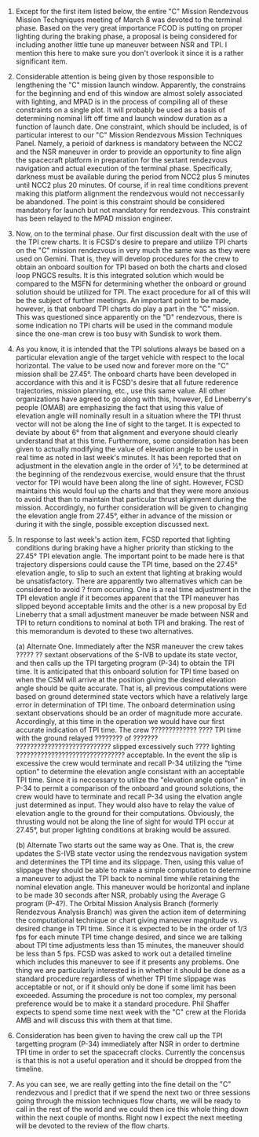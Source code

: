 ﻿---
layout: tindallgram
date: Mar 13, 1968
from: PA/Chief, Apollo Data Priority Coordination
serial: 66-PA-T-59A
subject: Seventh "C" Mission Rendezvous Mission Techniques meeting.
---

1.  Except for the first item listed below, the entire "C" Mission Rendezvous
Mission Techqniques meeting of March 8 was devoted to the terminal phase.
Based on the very great importance FCOD is putting on proper lighting during
the braking phase, a proposal is being considered for including another little
tune up maneuver between NSR and TPI.  I mention this here to make sure you
don't overlook it since it is a rather significant item.

2.  Considerable attention is being given by those responsible to lengthening
the "C" mission launch window.  Apparently, the constrains for the beginning
and end of this window are almost solely associated with lighting, and MPAD
is in the process of compiling all of these constraints on a single plot.
It will probably be used as a basis of determining nominal lift off time and
launch window duration as a function of launch date.  One constraint, which
should be included, is of particular interest to our "C" Mission Rendezvous
Mission Techniques Panel.  Namely, a perioid of darkness is mandatory between
the NCC2 and the NSR maneuver in order to provide an opportunity to fine
align the spacecraft platform in preparation for the sextant rendezvous
navigation and actual execution of the terminal phase.  Specifically, darkness
must be available during the period from NCC2 plus 5 minutes until NCC2 plus
20 minutes.  Of course, if in real time conditions prevent making this platform
alignment the rendezvous would not neccessarily be abandoned.  The point is this
constraint should be considered mandatory for launch but not mandatory for
rendezvous.  This constraint has been relayed to the MPAD mission engineer.

3.  Now, on to the terminal phase.  Our first discussion dealt with the use
of the TPI crew charts.  It is FCSD's desire to prepare and utilize TPI charts
on the "C" mission rendezvous in very much the same was as they were used on
Gemini.  That is, they will develop procedures for the crew to obtain an
onboard soultion for TPI based on both the charts and closed loop PNGCS results.
It is this integrated solution which would be compared to the MSFN for
determining whether the onboard or ground solution should be utilized for TPI.
The exact procedure for all of this will be the subject of further meetings.
An important point to be made, however, is that onboard TPI charts do play a
part in the "C" mission.  This was questioned since apparently on the "D"
rendezvous, there is some indication no TPI charts will be used in the command
module since the one-man crew is too busy with Sundisk to work them.

4.  As you know, it is intended that the TPI solutions always be based on a
particular elevation angle of the target vehicle with respect to the local
horizontal.  The value to be used now and forever more on the "C" mission
shall be 27.45°.  The onboard charts have been developed in accordance with
this and it is FCSD's desire that all future rederence trajectories, mission
planning, etc., use this same value.  All other organizations have agreed to
go along with this, however, Ed Lineberry's people (OMAB) are emphasizing
the fact that using this value of elevation angle will nominally result in a
situation where the TPI thrust vector will not be along the line of sight to
the target.  It is expected to deviate by about 6° from that alignment and
everyone should clearly understand that at this time.  Furthermore, some
consideration has been given to actually modifying the value of elevation
angle to be used in real time as noted in last week's minutes.  It has been
reported that on adjustment in the elevation angle in the order of ½°, to
be determined at the beginning of the rendezvous exercise, would ensure that
the thrust vector for TPI would have been along the line of sight. However,
FCSD maintains this would foul up the charts and that they were more anxious
to avoid that than to maintain that particular thrust alignment during the
mission.  Accordingly, no further consideration will be given to changing the
elevation angle from 27.45°, either in advance of the mission or during it
with the single, possible exception discussed next.


5.  In response to last week's action item, FCSD reported that lighting
conditions during braking have a higher priority than sticking to the 27.45°
TPI elevation angle.  The important point to be made here is that trajectory
dispersions could cause the TPI time, based on the 27.45° elevation angle, to
slip to such an extent that lighting at braking would be unsatisfactory.
There are apparently two alternatives which can be considered to avoid ?
from occuring.  One is a real time adjustment in the TPI elevation angle if
it becomes apparent that the TPI maneuver has slipped beyond acceptable limits
and the other is a new proposal by Ed Lineberry that a small adjustment
maneuver be made between NSR and TPI to return conditions to nominal at both
TPI and braking.  The rest of this memorandum is devoted to these two
alternatives.

      (a)  Alternate One.  Immediately after the NSR maneuver the crew takes
????? ?? sextant observations of the S-IVB to update its state vector, and
then calls up the TPI targeting program (P-34) to obtain the TPI time. It
is anticipated that this onboard solution for TPI time based on when the CSM
will arrive at the position giving the desired elevation angle should be
quite accurate.  That is, all previous computations were based on ground
determined state vectors which have a relatively large error in determination
of TPI time.  The onboard determination using sextant observations should be
an order of magnitude more accurate.  Accordingly,  at this time in the 
operation we would have our first accurate indication of TPI time. The crew
????????????? ???? TPI time with the ground relayed ???????? of ???????
??????????????????????????? slipped excessively such ???? lighting
??????????????????????????????? acceptable.  In the event the slip is
excessive the crew  would terminate and recall P-34 utilizing the "time
option" to determine the elevation angle consistant with an acceptable
TPI time.  Since it is neccessary to utilize the "elevation angle option"
in P-34 to permit a comparison of the onboard and ground solutions, the
crew would have to terminate and recall P-34 using the elvation angle
just determined as input.  They would also have to relay the value of
elevation angle to the ground for their computations.  Obviously, the
thrusting would not be along the line of sight for would TPI occur at
27.45°, but proper lighting conditions at braking would be assured.

      (b)  Alternate Two starts out the same way as One.  That is, the
crew updates the S-IVB state vector using the rendezvous navigation
system and determines the TPI time and its slippage.  Then, using this
value of slippage they should be able to make a simple computation to
determine a maneuver to adjust the TPI back to nominal time while
retaining the nominal elevation angle.  This maneuver would be horizontal
and inplane to be made 30 seconds after NSR, probably using the Average G 
program (P-4?).  The Orbital Mission Analysis Branch (formerly Rendezvous
Analysis Branch) was given the action item of determining the computational
technique or chart giving maneuver magnitude vs. desired change in TPI time.
Since it is expected to be in the order of 1/3 fps for each minute TPI time
change desired, and since we are talking about TPI time adjustments less
than 15 minutes, the maneuver should be less than 5 fps.  FCSD was asked
to work out a detailed timeline which includes this maneuver to see if it
presents any problems.  One thing we are particularly interested is in
whether it should be done as a standard procedure regardless of whether
TPI time slippage was acceptable or not, or if it should only be done if
some limit has been exceeded.  Assuming the procedure is not too complex,
my personal preference would be to make it a standard procedure.  Phil
Shaffer expects to spend some time next week with the "C" crew at the
Florida AMB and will discuss this with them at that time.

6.  Consideration has been given to having the crew call up the TPI
targetting program (P-34) immediately after NSR in order to dertmine TPI
time in order to set the spacecraft clocks.  Currently the concensus is
that this is not a useful operation and it should be dropped from the
timeline.

7.  As you can see, we are really getting into the fine detail on the "C"
rendezvous and I predict that if we spend the next two or three sessions
going through the mission techniques flow charts, we will be ready to call
in the rest of the world and we could then ice this whole thing down within
the next couple of months.  Right now I expect the next meeting will be
devoted to the review of the flow charts.

